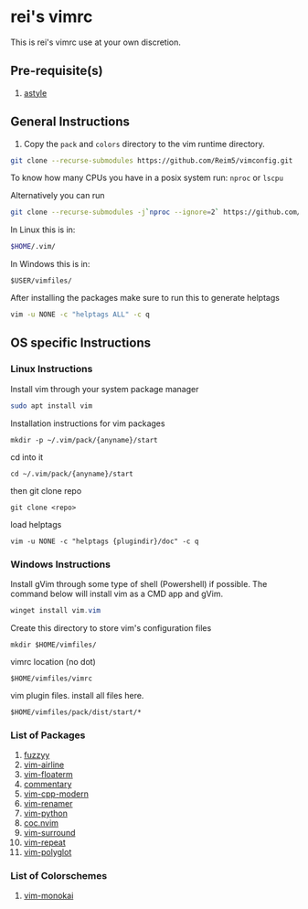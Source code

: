 # rei's vimrc
This is rei's vimrc use at your own discretion.

## Pre-requisite(s)
1. [astyle](https://astyle.sourceforge.net/)

## General Instructions

1. Copy the `pack` and `colors` directory to the vim runtime directory.

```bash
git clone --recurse-submodules https://github.com/Reim5/vimconfig.git
```


To know how many CPUs you have in a posix system run: `nproc` or `lscpu`

Alternatively you can run

```bash
git clone --recurse-submodules -j`nproc --ignore=2` https://github.com/Reim5/vimconfig.git
```

In Linux this is in:
```bash
$HOME/.vim/
```

In Windows this is in:
```shell
$USER/vimfiles/
```

After installing the packages make sure to run this to generate helptags
```bash
vim -u NONE -c "helptags ALL" -c q
```

## OS specific Instructions

### Linux Instructions

Install vim through your system package manager
```bash
sudo apt install vim
```
Installation instructions for vim packages
```(bash)
mkdir -p ~/.vim/pack/{anyname}/start
```
cd into it
```(bash)
cd ~/.vim/pack/{anyname}/start
```
then git clone repo
```(bash)
git clone <repo>
```
load helptags
```(bash)
vim -u NONE -c "helptags {plugindir}/doc" -c q
```
### Windows Instructions

Install gVim through some type of shell (Powershell) if possible. The command below will install vim as a CMD app and gVim.
```powershell
winget install vim.vim
```
Create this directory to store vim's configuration files
```
mkdir $HOME/vimfiles/
```
vimrc location (no dot)
```
$HOME/vimfiles/vimrc
```

vim plugin files. install all files here.
```
$HOME/vimfiles/pack/dist/start/*
```
### List of Packages
1. [fuzzyy](https://github.com/Donaldttt/fuzzyy)
2. [vim-airline](https://github.com/vim-airline/vim-airline)
3. [vim-floaterm](https://github.com/voldikss/vim-floaterm)
4. [commentary](https://tpope.io/vim/commentary.git)
5. [vim-cpp-modern](https://github.com/bfrg/vim-cpp-modern)
6. [vim-renamer](https://github.com/qpkorr/vim-renamer)
7. [vim-python](https://github.com/vim-python/python-syntax)
8. [coc.nvim](https://github.com/neoclide/coc.nvim)
9. [vim-surround](https://github.com/tpope/vim-surround)
10. [vim-repeat](https://github.com/tpope/vim-repeat)
11. [vim-polyglot](https://github.com/sheerun/vim-polyglot)

### List of Colorschemes
1. [vim-monokai](https://github.com/crusoexia/vim-monokai)
